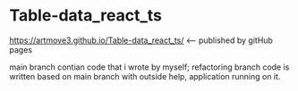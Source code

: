 ﻿# Table-data_react_ts
https://artmove3.github.io/Table-data_react_ts/ <-- published by gitHub pages

main branch contian code that i wrote by myself;
refactoring branch code is written based on main branch with outside help, application running on it.
